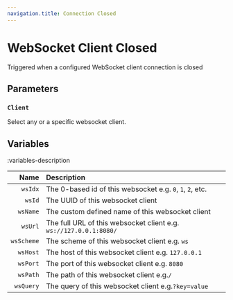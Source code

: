 ```yaml
---
navigation.title: Connection Closed
---
```


# WebSocket Client Closed
Triggered when a configured WebSocket client connection is closed

## Parameters

### `Client`
Select any or a specific websocket client.

## Variables
:variables-description

Name | Description
----:|:------------
`wsIdx` | The 0-based id of this websocket e.g. `0`, `1`, `2`, etc.
`wsId` | The UUID of this websocket client
`wsName` | The custom defined name of this websocket client
`wsUrl` | The full URL of this websocket client e.g. `ws://127.0.0.1:8080/`
`wsScheme` | The scheme of this websocket client e.g. `ws`
`wsHost` | The host of this websocket client e.g. `127.0.0.1`
`wsPort` | The port of this websocket client e.g. `8080`
`wsPath` | The path of this websocket client e.g.`/`
`wsQuery` | The query of this websocket client e.g.`?key=value`